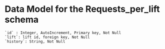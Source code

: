 # Data Model for the Requests_per_lift schema

```
`id` : Integer, AutoIncrement, Primary key, Not Null
`lift`: lift id, foreign key, Not Null
`history`: String, Not Null
```
